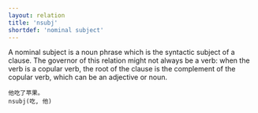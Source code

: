 ```yaml
---
layout: relation
title: 'nsubj'
shortdef: 'nominal subject'
---
```


A nominal subject is a noun phrase which is the syntactic subject of a clause. The governor of this relation might not always be a verb: when the verb is a copular verb, the root of the clause is the complement of the copular verb, which can be an adjective or noun. 

~~~ sdparse
他吃了苹果。
nsubj(吃, 他)
~~~
